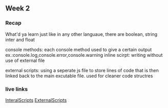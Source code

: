 ## Week 2

### Recap
What'd ya learn
just like in any other languaue, there are boolean, string inter and float

console methods: each console method used to give a certain output
    ex.:console.log,console.error,console.warning
inline scirpt: writing without use of external file

external scripts: using a seperate js file to store lines of code that is then linked back to the main excutable file. used for cleaner code structres


### live links
[InteralScripts](https://loladvent.github.io/Newm/homework-2\index.html)
[ExternalScripts](https://loladvent.github.io/Newm/homework-2\Untitled-1.html)